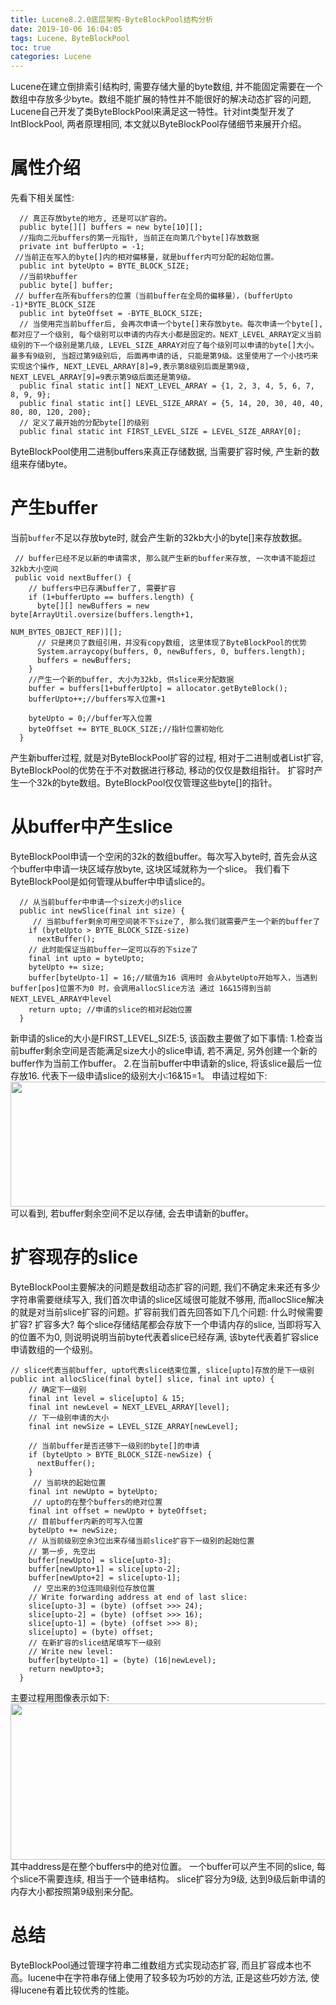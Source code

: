 ```yaml
---
title: Lucene8.2.0底层架构-ByteBlockPool结构分析
date: 2019-10-06 16:04:05
tags: Lucene、ByteBlockPool
toc: true
categories: Lucene
---
```

Lucene在建立倒排索引结构时, 需要存储大量的byte数组, 并不能固定需要在一个数组中存放多少byte。数组不能扩展的特性并不能很好的解决动态扩容的问题, Lucene自己开发了类ByteBlockPool来满足这一特性。针对int类型开发了IntBlockPool, 两者原理相同, 本文就以ByteBlockPool存储细节来展开介绍。

# 属性介绍
先看下相关属性:
```
  // 真正存放byte的地方, 还是可以扩容的。
  public byte[][] buffers = new byte[10][];
  //指向二元buffers的第一元指针, 当前正在向第几个byte[]存放数据
  private int bufferUpto = -1;
 //当前正在写入的byte[]内的相对偏移量，就是buffer内可分配的起始位置。
  public int byteUpto = BYTE_BLOCK_SIZE;
  //当前块buffer
  public byte[] buffer;
 // buffer在所有buffers的位置（当前buffer在全局的偏移量），(bufferUpto -1)*BYTE_BLOCK_SIZE
  public int byteOffset = -BYTE_BLOCK_SIZE;
  // 当使用完当前buffer后, 会再次申请一个byte[]来存放byte。每次申请一个byte[], 都对应了一个级别, 每个级别可以申请的内存大小都是固定的。NEXT_LEVEL_ARRAY定义当前级别的下一个级别是第几级, LEVEL_SIZE_ARRAY对应了每个级别可以申请的byte[]大小。最多有9级别, 当超过第9级别后, 后面再申请的话, 只能是第9级。这里使用了一个小技巧来实现这个操作, NEXT_LEVEL_ARRAY[8]=9,表示第8级别后面是第9级, NEXT_LEVEL_ARRAY[9]=9表示第9级后面还是第9级。
  public final static int[] NEXT_LEVEL_ARRAY = {1, 2, 3, 4, 5, 6, 7, 8, 9, 9};
  public final static int[] LEVEL_SIZE_ARRAY = {5, 14, 20, 30, 40, 40, 80, 80, 120, 200};
  // 定义了最开始的分配byte[]的级别
  public final static int FIRST_LEVEL_SIZE = LEVEL_SIZE_ARRAY[0];
```
ByteBlockPool使用二进制buffers来真正存储数据, 当需要扩容时候, 产生新的数组来存储byte。

# 产生buffer
当前`buffer`不足以存放byte时, 就会产生新的32kb大小的byte[]来存放数据。
```
 // buffer已经不足以新的申请需求, 那么就产生新的buffer来存放, 一次申请不能超过32kb大小空间
 public void nextBuffer() {
    // buffers中已存满buffer了, 需要扩容
    if (1+bufferUpto == buffers.length) {
      byte[][] newBuffers = new byte[ArrayUtil.oversize(buffers.length+1,
                                                        NUM_BYTES_OBJECT_REF)][];
      // 只是拷贝了数组引用，并没有copy数组, 这里体现了ByteBlockPool的优势
      System.arraycopy(buffers, 0, newBuffers, 0, buffers.length);
      buffers = newBuffers;
    }
    //产生一个新的buffer, 大小为32kb, 供slice来分配数据
    buffer = buffers[1+bufferUpto] = allocator.getByteBlock();
    bufferUpto++;//buffers写入位置+1

    byteUpto = 0;//buffer写入位置
    byteOffset += BYTE_BLOCK_SIZE;//指针位置初始化
  }
```
产生新buffer过程, 就是对ByteBlockPool扩容的过程, 相对于二进制或者List扩容, ByteBlockPool的优势在于不对数据进行移动, 移动的仅仅是数组指针。 扩容时产生一个32k的byte数组。ByteBlockPool仅仅管理这些byte[]的指针。

# 从buffer中产生slice
ByteBlockPool申请一个空闲的32k的数组buffer。每次写入byte时, 首先会从这个buffer中申请一块区域存放byte, 这块区域就称为一个slice。 我们看下ByteBlockPool是如何管理从buffer中申请slice的。
```
  // 从当前buffer中申请一个size大小的slice
  public int newSlice(final int size) {
     // 当前buffer剩余可用空间装不下size了, 那么我们就需要产生一个新的buffer了
    if (byteUpto > BYTE_BLOCK_SIZE-size)
      nextBuffer();
    // 此时能保证当前buffer一定可以存的下size了
    final int upto = byteUpto;
    byteUpto += size;
    buffer[byteUpto-1] = 16;//赋值为16 调用时 会从byteUpto开始写入，当遇到buffer[pos]位置不为0 时，会调用allocSlice方法 通过 16&15得到当前NEXT_LEVEL_ARRAY中level
    return upto; //申请的slice的相对起始位置
  }
```
新申请的slice的大小是FIRST_LEVEL_SIZE:5, 该函数主要做了如下事情:
1.检查当前buffer剩余空间是否能满足size大小的slice申请, 若不满足, 另外创建一个新的buffer作为当前工作buffer。
2.在当前buffer中申请新的slice, 将该slice最后一位存放16. 代表下一级申请slice的级别大小:16&15=1。
申请过程如下:
<img src="https://kkewwei.github.io/elasticsearch_learning/img/lucene_bytebuffer.png" height="200" width="600"/>
可以看到, 若buffer剩余空间不足以存储, 会去申请新的buffer。

# 扩容现存的slice
ByteBlockPool主要解决的问题是数组动态扩容的问题, 我们不确定未来还有多少字符串需要继续写入, 我们首次申请的slice区域很可能就不够用, 而allocSlice解决的就是对当前slice扩容的问题。扩容前我们首先回答如下几个问题:
什么时候需要扩容? 扩容多大? 每个slice存储结尾都会存放下一个申请内存的slice, 当即将写入的位置不为0, 则说明说明当前byte代表着slice已经存满, 该byte代表着扩容slice申请数组的一个级别。
```
// slice代表当前buffer, upto代表slice结束位置, slice[upto]存放的是下一级别
public int allocSlice(final byte[] slice, final int upto) {
    // 确定下一级别
    final int level = slice[upto] & 15;
    final int newLevel = NEXT_LEVEL_ARRAY[level];
    // 下一级别申请的大小
    final int newSize = LEVEL_SIZE_ARRAY[newLevel];

    // 当前buffer是否还够下一级别的byte[]的申请
    if (byteUpto > BYTE_BLOCK_SIZE-newSize) {
      nextBuffer();
    }
     // 当前块的起始位置
    final int newUpto = byteUpto;
     // upto的在整个buffers的绝对位置
    final int offset = newUpto + byteOffset;
    // 目前buffer内新的可写入位置
    byteUpto += newSize;
    // 从当前级别空余3位出来存储当前slice扩容下一级别的起始位置
    // 第一步, 先空出
    buffer[newUpto] = slice[upto-3];
    buffer[newUpto+1] = slice[upto-2];
    buffer[newUpto+2] = slice[upto-1];
     // 空出来的3位连同级别位存放位置
    // Write forwarding address at end of last slice:
    slice[upto-3] = (byte) (offset >>> 24);
    slice[upto-2] = (byte) (offset >>> 16);
    slice[upto-1] = (byte) (offset >>> 8);
    slice[upto] = (byte) offset;
    // 在新扩容的slice结尾填写下一级别
    // Write new level:
    buffer[byteUpto-1] = (byte) (16|newLevel);
    return newUpto+3;
  }
```
主要过程用图像表示如下:
<img src="https://kkewwei.github.io/elasticsearch_learning/img/lucene_bytebuffer1.png" height="250" width="600"/>
其中address是在整个buffers中的绝对位置。 一个buffer可以产生不同的slice, 每个slice不需要连续, 相当于一个链串结构。 slice扩容分为9级, 达到9级后新申请的内存大小都按照第9级别来分配。

# 总结
ByteBlockPool通过管理字符串二维数组方式实现动态扩容, 而且扩容成本也不高。lucene中在字符串存储上使用了较多较为巧妙的方法, 正是这些巧妙方法, 使得lucene有着比较优秀的性能。


